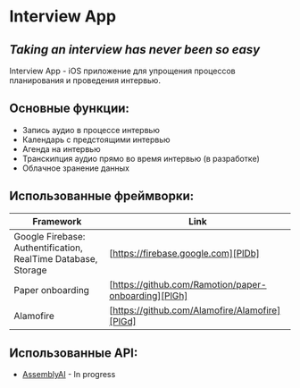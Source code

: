 # Interview App
## _Taking an interview has never been so easy_

Interview App - iOS приложение для упрощения процессов планирования и проведения интервью.
## Основные функции:
- Запись аудио в процессе интервью
- Календарь с предстоящими интервью
- Агенда на интервью
- Транскипция аудио прямо во время интервью (в разработке)
- Облачное зранение данных

## Использованные фреймворки:
| Framework | Link |
| ------ | ------ |
| Google Firebase: Authentification, RealTime Database, Storage | [https://firebase.google.com][PlDb] |
| Paper onboarding | [https://github.com/Ramotion/paper-onboarding][PlGh] |
| Alamofire | [https://github.com/Alamofire/Alamofire][PlGd] |

## Использованные API:
- [AssemblyAI](https://www.assemblyai.com) - In progress

